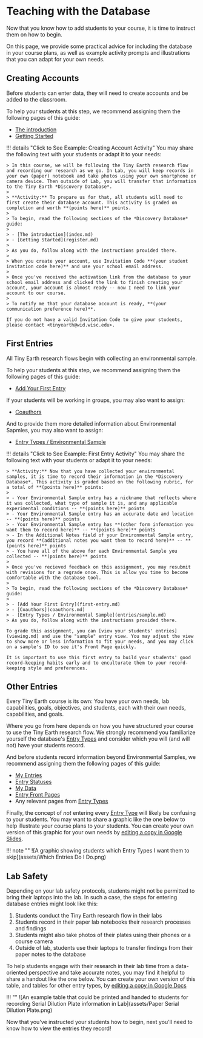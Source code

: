 # Teaching with the Database

Now that you know how to add students to your course, it is time to instruct them on how to begin.

On this page, we provide some practical advice for including the database in your course plans, as well as example activity prompts and illustrations that you can adapt for your own needs.

## Creating Accounts

Before students can enter data, they will need to create accounts and be added to the classroom.

To help your students at this step, we recommend assigning them the following pages of this guide:

- [The introduction](index.md)
- [Getting Started](register.md)

!!! details "Click to See Example: Creating Account Activity"
    You may share the following text with your students or adapt it to your needs:

    > In this course, we will be following the Tiny Earth research flow and recording our research as we go. In Lab, you will keep records in your own (paper) notebook and take photos using your own smartphone or camera device. Then outside of Lab, you will transfer that information to the Tiny Earth *Discovery Database*.
    >
    > **Activity:** To prepare us for that, all students will need to first create their database account. This activity is graded on completion and worth **(points here)** points.
    >
    > To begin, read the following sections of the *Discovery Database* guide:
    >
    > - [The introduction](index.md)
    > - [Getting Started](register.md)
    >
    > As you do, follow along with the instructions provided there.
    >
    > When you create your account, use Invitation Code **(your student invitation code here)** and use your school email address.
    >
    > Once you've received the activation link from the database to your school email address and clicked the link to finish creating your account, your account is almost ready -- now I need to link your account to our course.
    >
    > To notify me that your database account is ready, **(your communication preference here)**.

    If you do not have a valid Invitation Code to give your students, please contact <tinyearth@wid.wisc.edu>.

## First Entries

All Tiny Earth research flows begin with collecting an environmental sample.

To help your students at this step, we recommend assigning them the following pages of this guide:

- [Add Your First Entry](first-entry.md)

If your students will be working in groups, you may also want to assign:

- [Coauthors](coauthors.md)

And to provide them more detailed information about Environmental Sapmles, you may also want to assign:

- [Entry Types / Environmental Sample](entries/sample.md)

!!! details "Click to See Example: First Entry Activity"
    You may share the following text with your students or adapt it to your needs:

    > **Activity:** Now that you have collected your environmental samples, it is time to record their information in the *Discovery Database*. This activity is graded based on the following rubric, for a total of **(points here)** points:
    >
    > - Your Environmental Sample entry has a nickname that reflects where it was collected, what type of sample it is, and any applicable experimental conditions -- **(points here)** points
    > - Your Environmental Sample entry has an accurate date and location -- **(points here)** points
    > - Your Environmental Sample entry has **(other form information you want them to record here)** -- **(points here)** points
    > - In the Additional Notes field of your Environmental Sample entry, you record **(additional notes you want them to record here)** -- **(points here)** points
    > - You have all of the above for each Environmental Sample you collected -- **(points here)** points
    >
    > Once you've recieved feedback on this assignment, you may resubmit with revisions for a regrade once. This is allow you time to become comfortable with the database tool.
    >
    > To begin, read the following sections of the *Discovery Database* guide:
    >
    > - [Add Your First Entry](first-entry.md)
    > - [Coauthors](coauthors.md)
    > - [Entry Types / Environmental Sample](entries/sample.md)
    > As you do, follow along with the instructions provided there.

    To grade this assignment, you can [view your students' entries](viewing.md) and use the "sample" entry view. You may adjust the view to show more or less information to fit your needs, and you may click on a sample's ID to see it's Front Page quickly.

    It is important to use this first entry to build your students' good record-keeping habits early and to enculturate them to your record-keeping style and preferences.

## Other Entries

Every Tiny Earth course is its own: You have your own needs, lab capabilities, goals, objectives, and students, each with their own needs, capabilities, and goals.

Where you go from here depends on how you have structured your course to use the Tiny Earth research flow. We strongly recommend you familiarize yourself the database's [Entry Types](entries/index.md) and consider which you will (and will not) have your students record.

And before students record information beyond Environmental Samples, we recommend assigning them the following pages of this guide:

- [My Entries](my-entries.md)
- [Entry Statuses](status.md)
- [My Data](my-data.md)
- [Entry Front Pages](front-pages.md)
- Any relevant pages from [Entry Types](entries/index.md)

Finally, the concept of *not* entering every [Entry Type](entries/index.md) will likely be confusing to your students. You may want to share a graphic like the one below to help illustrate your course plans to your students. You can create your own version of this graphic for your own needs by [editing a copy in Google Slides](https://docs.google.com/presentation/d/1qWu7OuLz_dL_OMHg6j4YhC1aphp269NEQHtDUnSaokk/copy).

!!! note ""
    ![A graphic showing students which Entry Types I want them to skip](assets/Which Entries Do I Do.png)

## Lab Safety

Depending on your lab safety protocols, students might not be permitted to bring their laptops into the lab. In such a case, the steps for entering database entries might look like this:

1. Students conduct the Tiny Earth research flow in their labs
2. Students record in their paper lab notebooks their research processes and findings
3. Students might also take photos of their plates using their phones or a course camera
4. Outside of lab, students use their laptops to transfer findings from their paper notes to the database

To help students engage with their research in their lab time from a data-oriented perspective and take accurate notes, you may find it helpful to share a handout like the one below. You can create your own version of this table, and tables for other entry types, by [editing a copy in Google Docs](https://docs.google.com/document/d/1hwbOLaxoADL2v6JsoLlcl36cZ0fvXhYxhpnKanEUFaM/copy)

!!! ""
    ![An example table that could be printed and handed to students for recording Serial Dilution Plate information in Lab](assets/Paper Serial Dilution Plate.png)

Now that you've instructed your students how to begin, next you'll need to know how to view the entries they record!
